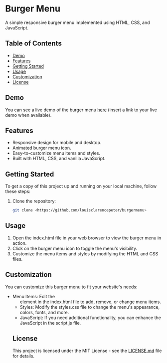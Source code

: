 # Burger Menu

A simple responsive burger menu implemented using HTML, CSS, and JavaScript.

## Table of Contents

- [Demo](#demo)
- [Features](#features)
- [Getting Started](#getting-started)
- [Usage](#usage)
- [Customization](#customization)
- [License](#license)

## Demo

You can see a live demo of the burger menu [here](#) (insert a link to your live demo when available).

## Features

- Responsive design for mobile and desktop.
- Animated burger menu icon.
- Easy-to-customize menu items and styles.
- Built with HTML, CSS, and vanilla JavaScript.

## Getting Started

To get a copy of this project up and running on your local machine, follow these steps:

1. Clone the repository:

   ```bash
   git clone <https://github.com/louisclarencepeter/burgermenu>

## Usage

1. Open the index.html file in your web browser to view the burger menu in action.
2. Click on the burger menu icon to toggle the menu's visibility.
3. Customize the menu items and styles by modifying the HTML and CSS files.

## Customization

You can customize this burger menu to fit your website's needs:

- Menu Items: Edit the <ul> element in the index.html file to add, remove, or change menu items.
- Styles: Modify the styles.css file to change the menu's appearance, colors, fonts, and more.
- JavaScript: If you need additional functionality, you can enhance the JavaScript in the script.js file.

## License

This project is licensed under the MIT License - see the [LICENSE.md](LICENSE.md) file for details.

